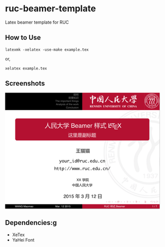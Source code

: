 # ruc-beamer-template
Latex beamer template for RUC


## How to Use

    latexmk -xelatex -use-make example.tex

or,

    xelatex example.tex

## Screenshots

![](./screenshots/ruc-beamer.png)

## Dependencies:g

* XeTex
* YaHei Font
